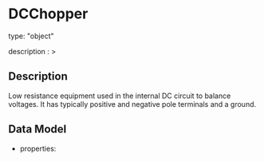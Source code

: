 # DCChopper
type: "object"
description : >
## Description
Low resistance equipment used in the internal DC circuit to balance voltages. It has typically positive and negative pole terminals and a ground.

## Data Model
  - properties:
